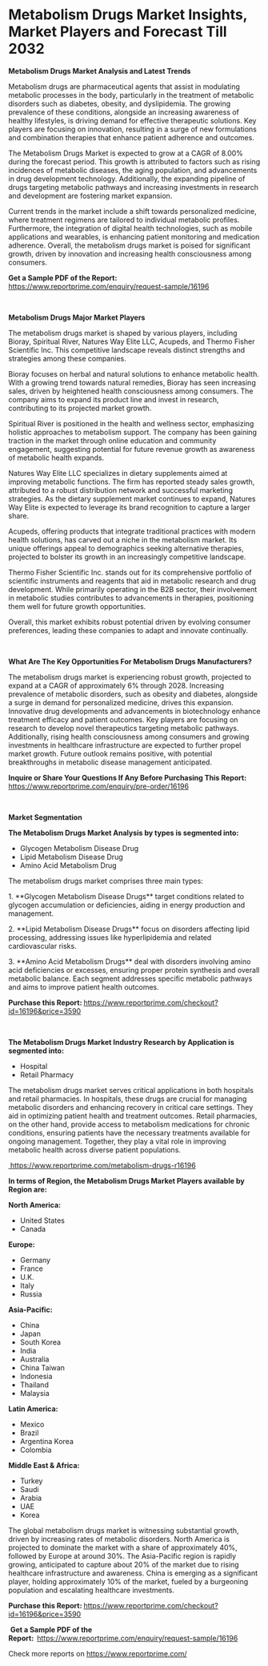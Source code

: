 <p><h1>Metabolism Drugs Market Insights, Market Players and Forecast Till 2032</h1></p><p><strong>Metabolism Drugs Market Analysis and Latest Trends</strong></p>
<p><p>Metabolism drugs are pharmaceutical agents that assist in modulating metabolic processes in the body, particularly in the treatment of metabolic disorders such as diabetes, obesity, and dyslipidemia. The growing prevalence of these conditions, alongside an increasing awareness of healthy lifestyles, is driving demand for effective therapeutic solutions. Key players are focusing on innovation, resulting in a surge of new formulations and combination therapies that enhance patient adherence and outcomes.</p><p>The Metabolism Drugs Market is expected to grow at a CAGR of 8.00% during the forecast period. This growth is attributed to factors such as rising incidences of metabolic diseases, the aging population, and advancements in drug development technology. Additionally, the expanding pipeline of drugs targeting metabolic pathways and increasing investments in research and development are fostering market expansion. </p><p>Current trends in the market include a shift towards personalized medicine, where treatment regimens are tailored to individual metabolic profiles. Furthermore, the integration of digital health technologies, such as mobile applications and wearables, is enhancing patient monitoring and medication adherence. Overall, the metabolism drugs market is poised for significant growth, driven by innovation and increasing health consciousness among consumers.</p></p>
<p><strong>Get a Sample PDF of the Report:&nbsp;</strong> <a href="https://www.reportprime.com/enquiry/request-sample/16196?utm_campaign=2320&utm_medium=2&utm_source=Github&utm_content=ia&utm_term=20032025&utm_id=metabolism-drugs">https://www.reportprime.com/enquiry/request-sample/16196</a></p>
<p>&nbsp;</p>
<p><strong>Metabolism Drugs Major Market Players</strong></p>
<p><p>The metabolism drugs market is shaped by various players, including Bioray, Spiritual River, Natures Way Elite LLC, Acupeds, and Thermo Fisher Scientific Inc. This competitive landscape reveals distinct strengths and strategies among these companies.</p><p>Bioray focuses on herbal and natural solutions to enhance metabolic health. With a growing trend towards natural remedies, Bioray has seen increasing sales, driven by heightened health consciousness among consumers. The company aims to expand its product line and invest in research, contributing to its projected market growth.</p><p>Spiritual River is positioned in the health and wellness sector, emphasizing holistic approaches to metabolism support. The company has been gaining traction in the market through online education and community engagement, suggesting potential for future revenue growth as awareness of metabolic health expands.</p><p>Natures Way Elite LLC specializes in dietary supplements aimed at improving metabolic functions. The firm has reported steady sales growth, attributed to a robust distribution network and successful marketing strategies. As the dietary supplement market continues to expand, Natures Way Elite is expected to leverage its brand recognition to capture a larger share.</p><p>Acupeds, offering products that integrate traditional practices with modern health solutions, has carved out a niche in the metabolism market. Its unique offerings appeal to demographics seeking alternative therapies, projected to bolster its growth in an increasingly competitive landscape.</p><p>Thermo Fisher Scientific Inc. stands out for its comprehensive portfolio of scientific instruments and reagents that aid in metabolic research and drug development. While primarily operating in the B2B sector, their involvement in metabolic studies contributes to advancements in therapies, positioning them well for future growth opportunities.</p><p>Overall, this market exhibits robust potential driven by evolving consumer preferences, leading these companies to adapt and innovate continually.</p></p>
<p>&nbsp;</p>
<p><strong>What Are The Key Opportunities For Metabolism Drugs Manufacturers?</strong></p>
<p><p>The metabolism drugs market is experiencing robust growth, projected to expand at a CAGR of approximately 6% through 2028. Increasing prevalence of metabolic disorders, such as obesity and diabetes, alongside a surge in demand for personalized medicine, drives this expansion. Innovative drug developments and advancements in biotechnology enhance treatment efficacy and patient outcomes. Key players are focusing on research to develop novel therapeutics targeting metabolic pathways. Additionally, rising health consciousness among consumers and growing investments in healthcare infrastructure are expected to further propel market growth. Future outlook remains positive, with potential breakthroughs in metabolic disease management anticipated.</p></p>
<p><strong>Inquire or Share Your Questions If Any Before Purchasing This Report:</strong> <a href="https://www.reportprime.com/enquiry/pre-order/16196?utm_campaign=2320&utm_medium=2&utm_source=Github&utm_content=ia&utm_term=20032025&utm_id=metabolism-drugs">https://www.reportprime.com/enquiry/pre-order/16196</a></p>
<p>&nbsp;</p>
<p><strong>Market Segmentation</strong></p>
<p><strong>The Metabolism Drugs Market Analysis by types is segmented into:</strong></p>
<p><ul><li>Glycogen Metabolism Disease Drug</li><li>Lipid Metabolism Disease Drug</li><li>Amino Acid Metabolism Drug</li></ul></p>
<p><p>The metabolism drugs market comprises three main types: </p><p>1. **Glycogen Metabolism Disease Drugs** target conditions related to glycogen accumulation or deficiencies, aiding in energy production and management.</p><p>2. **Lipid Metabolism Disease Drugs** focus on disorders affecting lipid processing, addressing issues like hyperlipidemia and related cardiovascular risks.</p><p>3. **Amino Acid Metabolism Drugs** deal with disorders involving amino acid deficiencies or excesses, ensuring proper protein synthesis and overall metabolic balance. Each segment addresses specific metabolic pathways and aims to improve patient health outcomes.</p></p>
<p><strong>Purchase this Report:&nbsp;</strong><a href="https://www.reportprime.com/checkout?id=16196&price=3590&utm_campaign=2320&utm_medium=2&utm_source=Github&utm_content=ia&utm_term=20032025&utm_id=metabolism-drugs">https://www.reportprime.com/checkout?id=16196&price=3590</a></p>
<p>&nbsp;</p>
<p><strong>The Metabolism Drugs Market Industry Research by Application is segmented into:</strong></p>
<p><ul><li>Hospital</li><li>Retail Pharmacy</li></ul></p>
<p><p>The metabolism drugs market serves critical applications in both hospitals and retail pharmacies. In hospitals, these drugs are crucial for managing metabolic disorders and enhancing recovery in critical care settings. They aid in optimizing patient health and treatment outcomes. Retail pharmacies, on the other hand, provide access to metabolism medications for chronic conditions, ensuring patients have the necessary treatments available for ongoing management. Together, they play a vital role in improving metabolic health across diverse patient populations.</p></p>
<p><a href="https://www.reportprime.com/metabolism-drugs-r16196?utm_campaign=2320&utm_medium=2&utm_source=Github&utm_content=ia&utm_term=20032025&utm_id=metabolism-drugs">&nbsp;https://www.reportprime.com/metabolism-drugs-r16196</a></p>
<p><strong>In terms of Region, the Metabolism Drugs Market Players available by Region are:</strong></p>
<p>
    <p> <strong> North America: </strong>
        <ul>
            <li>United States</li>
            <li>Canada</li>
        </ul>
        </p> 
    <p> <strong> Europe: </strong>
        <ul>
            <li>Germany</li>
            <li>France</li>
            <li>U.K.</li>
            <li>Italy</li>
            <li>Russia</li>
        </ul>
        </p> 
    <p> <strong> Asia-Pacific: </strong>
        <ul>
            <li>China</li>
            <li>Japan</li>
            <li>South Korea</li>
            <li>India</li>
            <li>Australia</li>
            <li>China Taiwan</li>
            <li>Indonesia</li>
            <li>Thailand</li>
            <li>Malaysia</li>
        </ul>
        </p> 
    <p> <strong> Latin America: </strong>
        <ul>
            <li>Mexico</li>
            <li>Brazil</li>
            <li>Argentina Korea</li>
            <li>Colombia</li>
        </ul>
        </p> 
    <p> <strong> Middle East & Africa: </strong>
        <ul>
            <li>Turkey</li>
            <li>Saudi</li>
            <li>Arabia</li>
            <li>UAE</li>
            <li>Korea</li>
        </ul>
    </p>
    </p>
<p><p>The global metabolism drugs market is witnessing substantial growth, driven by increasing rates of metabolic disorders. North America is projected to dominate the market with a share of approximately 40%, followed by Europe at around 30%. The Asia-Pacific region is rapidly growing, anticipated to capture about 20% of the market due to rising healthcare infrastructure and awareness. China is emerging as a significant player, holding approximately 10% of the market, fueled by a burgeoning population and escalating healthcare investments.</p></p>
<p><strong>Purchase this Report: </strong><a href="https://www.reportprime.com/checkout?id=16196&price=3590&utm_campaign=2320&utm_medium=2&utm_source=Github&utm_content=ia&utm_term=20032025&utm_id=metabolism-drugs">https://www.reportprime.com/checkout?id=16196&price=3590</a></p>
<p>&nbsp;<strong>Get a Sample PDF of the Report:&nbsp;&nbsp;</strong><a href="https://www.reportprime.com/enquiry/request-sample/16196?utm_campaign=2320&utm_medium=2&utm_source=Github&utm_content=ia&utm_term=20032025&utm_id=metabolism-drugs">https://www.reportprime.com/enquiry/request-sample/16196</a></p>
<p><strong></strong></p>
<p>Check more reports on <a href="https://www.reportprime.com/?utm_campaign=2320&utm_medium=2&utm_source=Github&utm_content=ia&utm_term=20032025&utm_id=metabolism-drugs">https://www.reportprime.com/</a></p>